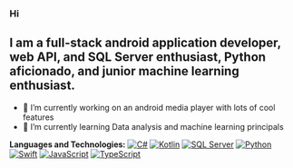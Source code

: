 ### Hi

## I am a full-stack android application developer, web API, and SQL Server  enthusiast, Python aficionado, and junior machine learning enthusiast.

- 🔭 I’m currently working on an android media player with lots of cool features
- 🌱 I’m currently learning Data analysis and machine learning principals 


**Languages and Technologies:**
[![C#](https://img.shields.io/badge/-C%23-239120?style=flat-square&logo=c-sharp&logoColor=white)](link_to_your_profile) 
[![Kotlin](https://img.shields.io/badge/-Kotlin-0095D5?style=flat-square&logo=kotlin&logoColor=white)](link_to_your_profile) 
[![SQL Server](https://img.shields.io/badge/-SQL%20Server-CC2927?style=flat-square&logo=microsoft-sql-server&logoColor=white)](link_to_your_profile) 
[![Python](https://img.shields.io/badge/-Python-3776AB?style=flat-square&logo=python&logoColor=white)](link_to_your_profile) 
[![Swift](https://img.shields.io/badge/-Swift-FA7343?style=flat-square&logo=swift&logoColor=white)](link_to_your_profile) 
[![JavaScript](https://img.shields.io/badge/-JavaScript-F7DF1E?style=flat-square&logo=javascript&logoColor=black)](link_to_your_profile) 
[![TypeScript](https://img.shields.io/badge/-TypeScript-3178C6?style=flat-square&logo=typescript&logoColor=white)](link_to_your_profile)

<!--
**hossainehsani1982/hossainehsani1982** is a ✨ _special_ ✨ repository because its `README.md` (this file) appears on your GitHub profile.

Here are some ideas to get you started:

- 🔭 I’m currently working on an android media player with lots of cool features
- 🌱 I’m currently learning Data analysis and machine learning principals 
- 👯 I’m looking to collaborate on ...
- 🤔 I’m looking for help with ...
- 💬 Ask me about ...
- 📫 How to reach me: ...
- 😄 Pronouns: ...
- ⚡ Fun fact: ...
-->
